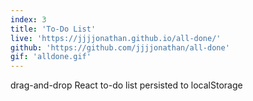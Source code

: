 ```yaml
---
index: 3
title: 'To-Do List'
live: 'https://jjjjonathan.github.io/all-done/'
github: 'https://github.com/jjjjonathan/all-done'
gif: 'alldone.gif'
---
```


drag-and-drop React to-do list persisted to localStorage
